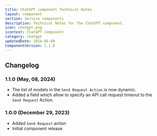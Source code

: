 ```yaml
---
title: ChatGPT component Technical Notes
layout: component
section: Service components
description: Technical Notes for the ChatGPT component.
icon: chatgpt.png
icontext: ChatGPT component
category: chatgpt
updatedDate: 2024-05-08
ComponentVersion: 1.1.0
---
```


## Changelog

### 1.1.0 (May, 08, 2024)

* The list of models in the `Send Request Action` is now dynamic.
* Added a field which allow to specify an API call request timeout to the `Send Request` Action.

### 1.0.0 (December 29, 2023)

* Added `Send Request` action
* Initial component release
